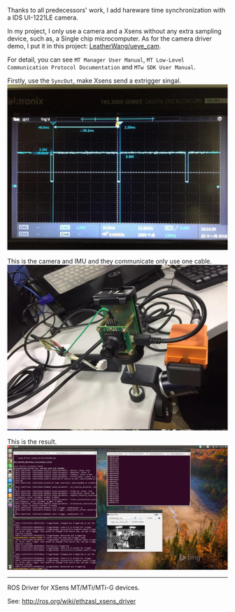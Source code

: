 Thanks to all predecessors' work, I add hareware time synchronization with a IDS UI-1221LE camera.

In my project, I only use a camera and a Xsens without any extra sampling device, such as, a Single chip microcomputer.
As for the camera driver demo, I put it in this project: [LeatherWang/ueye_cam](https://github.com/LeatherWang/ueye_cam/tree/extrigger_software).

For detail, you can see `MT Manager User Manual`, `MT Low-Level Communication Protocol Documentation` and `MTw SDK User Manual`.


Firstly, use the `SyncOut`, make Xsens send a extrigger singal.
![A3](https://github.com/LeatherWang/ethzasl_xsens_driver/blob/master/screenshots/A3.jpg)

This is the camera and IMU and they communicate only use one cable. 
![A2](https://github.com/LeatherWang/ethzasl_xsens_driver/blob/master/screenshots/A2.jpg)

This is the result.
![A1](https://github.com/LeatherWang/ethzasl_xsens_driver/blob/master/screenshots/A1.png)

---

ROS Driver for XSens MT/MTi/MTi-G devices.

See: http://ros.org/wiki/ethzasl_xsens_driver
